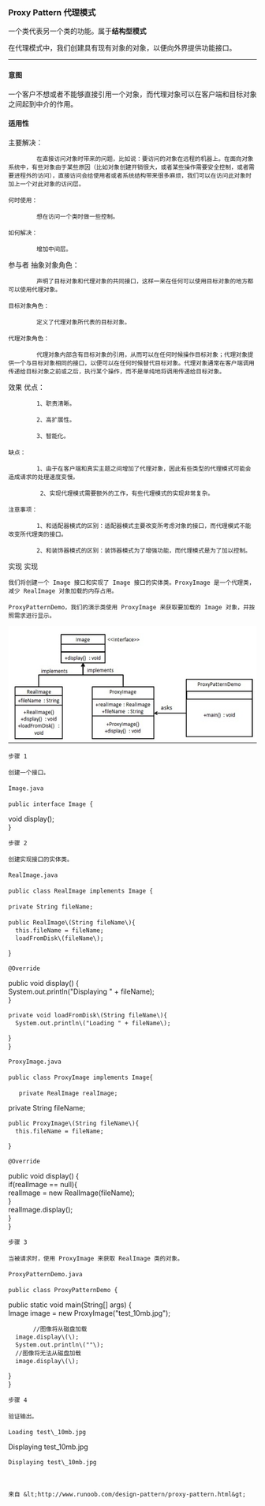 ### Proxy  Pattern 代理模式

一个类代表另一个类的功能。属于**结构型模式**

在代理模式中，我们创建具有现有对象的对象，以便向外界提供功能接口。

---

#### 意图    

一个客户不想或者不能够直接引用一个对象，而代理对象可以在客户端和目标对象之间起到中介的作用。

#### 适用性    

主要解决：

```
        在直接访问对象时带来的问题，比如说：要访问的对象在远程的机器上。在面向对象系统中，有些对象由于某些原因（比如对象创建开销很大，或者某些操作需要安全控制，或者需要进程外的访问），直接访问会给使用者或者系统结构带来很多麻烦，我们可以在访问此对象时加上一个对此对象的访问层。

何时使用：

        想在访问一个类时做一些控制。

如何解决：

        增加中间层。
```

参与者    抽象对象角色：

```
        声明了目标对象和代理对象的共同接口，这样一来在任何可以使用目标对象的地方都可以使用代理对象。

目标对象角色：

        定义了代理对象所代表的目标对象。

代理对象角色：

        代理对象内部含有目标对象的引用，从而可以在任何时候操作目标对象；代理对象提供一个与目标对象相同的接口，以便可以在任何时候替代目标对象。代理对象通常在客户端调用传递给目标对象之前或之后，执行某个操作，而不是单纯地将调用传递给目标对象。
```

效果    优点：

```
        1、职责清晰。 

        2、高扩展性。 

        3、智能化。 

缺点： 

        1、由于在客户端和真实主题之间增加了代理对象，因此有些类型的代理模式可能会造成请求的处理速度变慢。

         2、实现代理模式需要额外的工作，有些代理模式的实现非常复杂。 

注意事项： 

        1、和适配器模式的区别：适配器模式主要改变所考虑对象的接口，而代理模式不能改变所代理类的接口。 

        2、和装饰器模式的区别：装饰器模式为了增强功能，而代理模式是为了加以控制。
```

实现    实现

```
我们将创建一个 Image 接口和实现了 Image 接口的实体类。ProxyImage 是一个代理类，减少 RealImage 对象加载的内存占用。

ProxyPatternDemo，我们的演示类使用 ProxyImage 来获取要加载的 Image 对象，并按照需求进行显示。
```

![](/assets/slimport.png)

```
步骤 1

创建一个接口。

Image.java

public interface Image {
```

void display\(\);  
}

```
步骤 2

创建实现接口的实体类。

RealImage.java

public class RealImage implements Image {

private String fileName;

public RealImage\(String fileName\){
  this.fileName = fileName;
  loadFromDisk\(fileName\);
```

}

```
@Override
```

public void display\(\) {  
      System.out.println\("Displaying " + fileName\);  
   }

```
private void loadFromDisk\(String fileName\){
  System.out.println\("Loading " + fileName\);
```

}  
}

```
ProxyImage.java

public class ProxyImage implements Image{

   private RealImage realImage;
```

private String fileName;

```
public ProxyImage\(String fileName\){
  this.fileName = fileName;
```

}

```
@Override
```

public void display\(\) {  
      if\(realImage == null\){  
         realImage = new RealImage\(fileName\);  
      }  
      realImage.display\(\);  
   }  
}

```
步骤 3

当被请求时，使用 ProxyImage 来获取 RealImage 类的对象。

ProxyPatternDemo.java

public class ProxyPatternDemo {
```

public static void main\(String\[\] args\) {  
      Image image = new ProxyImage\("test\_10mb.jpg"\);

```
       //图像将从磁盘加载
  image.display\(\); 
  System.out.println\(""\);
  //图像将无法从磁盘加载
  image.display\(\);     
```

}  
}

```
步骤 4

验证输出。

Loading test\_10mb.jpg
```

Displaying test\_10mb.jpg

```
Displaying test\_10mb.jpg



来自 &lt;http://www.runoob.com/design-pattern/proxy-pattern.html&gt; 
```



